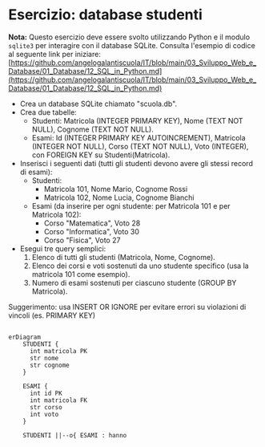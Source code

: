 # Esercizio: database studenti

**Nota:** Questo esercizio deve essere svolto utilizzando Python e il modulo `sqlite3` per interagire con il database SQLite. Consulta l'esempio di codice al seguente link per iniziare: [https://github.com/angelogalantiscuola/IT/blob/main/03_Sviluppo_Web_e_Database/01_Database/12_SQL_in_Python.md](https://github.com/angelogalantiscuola/IT/blob/main/03_Sviluppo_Web_e_Database/01_Database/12_SQL_in_Python.md)

- Crea un database SQLite chiamato "scuola.db".
- Crea due tabelle:
  - Studenti: Matricola (INTEGER PRIMARY KEY), Nome (TEXT NOT NULL), Cognome (TEXT NOT NULL).
  - Esami: Id (INTEGER PRIMARY KEY AUTOINCREMENT), Matricola (INTEGER NOT NULL), Corso (TEXT NOT NULL), Voto (INTEGER), con FOREIGN KEY su Studenti(Matricola).
- Inserisci i seguenti dati (tutti gli studenti devono avere gli stessi record di esami):
  - Studenti:
    - Matricola 101, Nome Mario, Cognome Rossi
    - Matricola 102, Nome Lucia, Cognome Bianchi
  - Esami (da inserire per ogni studente: per Matricola 101 e per Matricola 102):
    - Corso "Matematica", Voto 28
    - Corso "Informatica", Voto 30
    - Corso "Fisica", Voto 27
- Esegui tre query semplici:
  1. Elenco di tutti gli studenti (Matricola, Nome, Cognome).
  2. Elenco dei corsi e voti sostenuti da uno studente specifico (usa la matricola 101 come esempio).
  3. Numero di esami sostenuti per ciascuno studente (GROUP BY Matricola).

Suggerimento: usa INSERT OR IGNORE per evitare errori su violazioni di vincoli (es. PRIMARY KEY)

```mermaid

erDiagram
    STUDENTI {
      int matricola PK
      str nome
      str cognome
    }

    ESAMI {
      int id PK
      int matricola FK
      str corso
      int voto
    }

    STUDENTI ||--o{ ESAMI : hanno
```